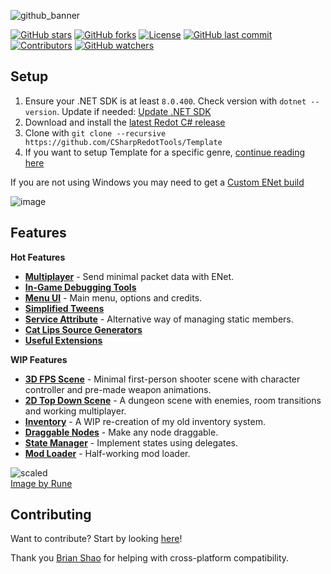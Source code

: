 ![github_banner](https://github.com/user-attachments/assets/8c996dc4-2ef8-4ea5-9b22-66a49ebb532a)

[![GitHub stars](https://img.shields.io/github/stars/ValksGodotTools/Template?style=flat&labelColor=1a1a1a&color=ff6600)](https://github.com/ValksGodotTools/Template/stargazers)
[![GitHub forks](https://img.shields.io/github/forks/ValksGodotTools/Template?style=flat&labelColor=1a1a1a&color=ff6600)](https://github.com/ValksGodotTools/Template/network)
[![License](https://img.shields.io/github/license/ValksGodotTools/Template?style=flat&labelColor=1a1a1a&color=ff6600)](https://github.com/ValksGodotTools/Template/blob/main/LICENSE)
[![GitHub last commit](https://img.shields.io/github/last-commit/ValksGodotTools/Template?style=flat&labelColor=1a1a1a&color=ff6600)](https://github.com/ValksGodotTools/Template/commits/main)
[![Contributors](https://img.shields.io/github/contributors/ValksGodotTools/Template?style=flat&labelColor=1a1a1a&color=ff6600)](https://github.com/ValksGodotTools/Template/graphs/contributors)
[![GitHub watchers](https://img.shields.io/github/watchers/ValksGodotTools/Template?style=flat&labelColor=1a1a1a&color=ff6600)](https://github.com/ValksGodotTools/Template/watchers)

## Setup
1. Ensure your .NET SDK is at least `8.0.400`. Check version with `dotnet --version`. Update if needed: [Update .NET SDK](https://dotnet.microsoft.com/download)
2. Download and install the [latest Redot C# release](https://www.redotengine.org/)
3. Clone with `git clone --recursive https://github.com/CSharpRedotTools/Template`
4. If you want to setup Template for a specific genre, [continue reading here](https://github.com/ValksGodotTools/Template/wiki/Setting-up-Template-for-a-Specific-Genre)

If you are not using Windows you may need to get a [Custom ENet build](https://github.com/ValksGodotTools/Template/wiki/Custom-ENet-Builds)

![image](https://github.com/user-attachments/assets/50911653-2c81-4887-b51a-06923cc801d3)

## Features
**Hot Features**
- **[Multiplayer](https://github.com/ValksGodotTools/Template/wiki/Multiplayer)** - Send minimal packet data with ENet.
- **[In-Game Debugging Tools](https://github.com/ValksGodotTools/Template/wiki/In%E2%80%90Game-Debugging)**
- **[Menu UI](https://github.com/ValksGodotTools/Template/wiki/Menu-UI)** - Main menu, options and credits.
- **[Simplified Tweens](https://github.com/ValksGodotTools/Template/wiki/Simplified-Tweens)**
- **[Service Attribute](https://github.com/ValksGodotTools/Template/wiki/Services)** - Alternative way of managing static members.
- **[Cat Lips Source Generators](https://github.com/ValksGodotTools/Template/wiki/Source-Generators)**
- **[Useful Extensions](https://github.com/ValksGodotTools/Template/wiki/Extensions)**

**WIP Features**
- **[3D FPS Scene](https://github.com/ValksGodotTools/Template/wiki/3D-FPS)** - Minimal first-person shooter scene with character controller and pre-made weapon animations.
- **[2D Top Down Scene](https://github.com/ValksGodotTools/Template/wiki/2D-Top-Down)** - A dungeon scene with enemies, room transitions and working multiplayer.
- **[Inventory](https://github.com/ValksGodotTools/Template/wiki/Inventory)** - A WIP re-creation of my old inventory system.
- **[Draggable Nodes](https://github.com/ValksGodotTools/Template/wiki/Draggable-Nodes)** - Make any node draggable.
- **[State Manager](https://github.com/ValksGodotTools/Template/wiki/State-Manager)** - Implement states using delegates.
- **[Mod Loader](https://github.com/ValksGodotTools/Template/wiki/Mod-Loader)** - Half-working mod loader.

![scaled](https://github.com/user-attachments/assets/290b9825-7c10-4a91-aca4-278aa555b6df)  
[Image by Rune](https://www.pixiv.net/en/users/25170019)

## Contributing

Want to contribute? Start by looking [here](https://github.com/ValksGodotTools/Template/wiki/Contributing)!

Thank you [Brian Shao](https://github.com/cydq) for helping with cross-platform compatibility.
